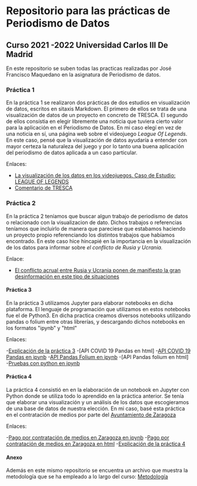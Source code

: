# Repositorio para las prácticas de Periodismo de Datos
## Curso 2021 -2022 Universidad Carlos III De Madrid
En este repositorio se suben todas las practicas realizadas por José Francisco Maquedano en la asignatura de Periodismo de datos. 

### Práctica 1 
En la práctica 1 se realizaron dos prácticas de dos estudios en visualización de datos, escritos en sitaxis Markdown. El primero de ellos se trata de una visualización de datos de un proyecto en concreto de TRESCA. El segundo de ellos consístia en elegir libremente una noticia que tuviera cierto valor para la aplicación en el Periodismo de Datos. En mi caso elegí en vez de una noticia en sí, una página web sobre el videojuego *League Of Legends*. En este caso, pensé que la visualización de datos ayudaría a entender con mayor certeza la naturaleza del juego y por lo tanto una buena aplicación del periodismo de datos aplicada a un caso particular. 

Enlaces: 

- [La visualización de los datos en los videojuegos. Caso de Estudio: LEAGUE OF LEGENDS](practica-1-libre.md)
- [Comentario de TRESCA](practica-1-tresca.md)

### Práctica 2
En la práctica 2 teníamos que buscar algun trabajo de periodismo de datos o relacionado con la visualizacion de dato. Dichos trabajos o referencias teníamos que incluirlo de manera que pareciese que estabamos haciendo un proyecto propio referenciando los distintos trabajos que habíamos encontrado. En este caso hice hincapié en la importancia en la visualización de los datos para informar sobre *el conflicto de Rusia y Ucrania.* 

Enlace: 

- [El conflicto acrual entre Rusia y Ucrania ponen de manifiesto la gran desinformación en este tipo de situaciones](practica-2.md)

#### Práctica 3
En la práctica 3 utilizamos Jupyter para elaborar notebooks en dicha plataforma. El lenguaje de programación que utilizamos en estos notebooks fue el de Python3. En dicha practica creamos diversos notebooks utilizando pandas o folium entre otras librerías, y descargando dichos notebooks en los formatos "ipynb" y "html"

Enlaces:

-[Explicación de la práctica 3](practica-3.md)
-[API COVID 19 Pandas en html]
-[API COVID 19 Pandas en ipynb](python-api-covid19-pandas.ipynb)
-[API Pandas Folium en ipynb](api-pandas-folium.ipynb)
-[API Pandas folium en html]
-[Pruebas con python en ipynb](python-prueba.ipynb)

#### Práctica 4
La práctica 4 consistió en en la elaboración de un notebook en Jupyter con Python donde se utiliza todo lo aprendido en la práctica anterior. Se tenía que elaborar una visualización y un análisis de los datos que escogieramos de una base de datos de nuestra elección. En mi caso, basé esta práctica en el contratación de medios por parte del [Ayuntamiento de Zaragoza](https://www.zaragoza.es/sede/)

Enlaces: 

-[Pago por contratación de medios en Zaragoza en ipynb](practica-4.ipynb)
-[Pago por contratación de medios en Zaragoza en html](practica-4.html) 
-[Explicación de la práctica 4](practica-4.md)

#### Anexo
Además en este mismo repositorio se encuentra un archivo que muestra la metodología que se ha empleado a lo largo del curso: [Metodología](metodologia.md)

